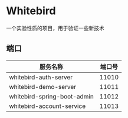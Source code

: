 # Whitebird

一个实验性质的项目，用于验证一些新技术

## 端口

| 服务名称                    | 端口号 |
| --------------------------- | ------ |
| whitebird-auth-server       | 11010  |
| whitebird-demo-server       | 11011  |
| whitebird-spring-boot-admin | 11012  |
| whitebird-account-service   | 11013  |
